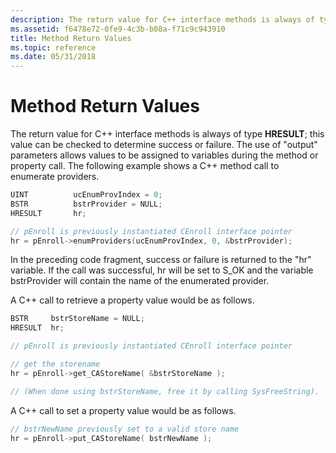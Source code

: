 ```yaml
---
description: The return value for C++ interface methods is always of type HRESULT; this value can be checked to determine success or failure.
ms.assetid: f6478e72-0fe9-4c3b-b08a-f71c9c943910
title: Method Return Values
ms.topic: reference
ms.date: 05/31/2018
---
```


# Method Return Values

The return value for C++ interface methods is always of type **HRESULT**; this value can be checked to determine success or failure. The use of "output" parameters allows values to be assigned to variables during the method or property call. The following example shows a C++ method call to enumerate providers.


```C++
UINT          ucEnumProvIndex = 0;
BSTR          bstrProvider = NULL;
HRESULT       hr;

// pEnroll is previously instantiated CEnroll interface pointer
hr = pEnroll->enumProviders(ucEnumProvIndex, 0, &bstrProvider);
```



In the preceding code fragment, success or failure is returned to the "hr" variable. If the call was successful, hr will be set to S\_OK and the variable bstrProvider will contain the name of the enumerated provider.

A C++ call to retrieve a property value would be as follows.


```C++
BSTR     bstrStoreName = NULL;
HRESULT  hr;

// pEnroll is previously instantiated CEnroll interface pointer

// get the storename
hr = pEnroll->get_CAStoreName( &bstrStoreName );

// (When done using bstrStoreName, free it by calling SysFreeString).
```



A C++ call to set a property value would be as follows.


```C++
// bstrNewName previously set to a valid store name
hr = pEnroll->put_CAStoreName( bstrNewName );
```



 

 



